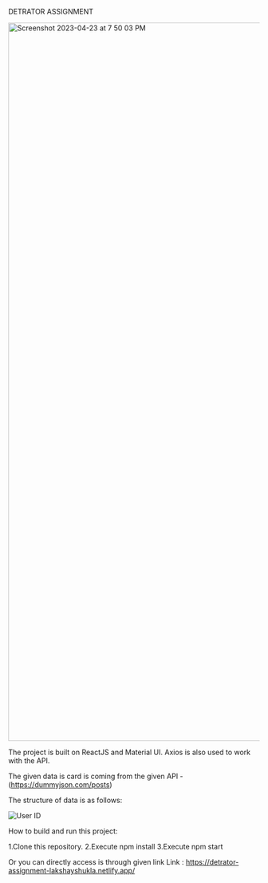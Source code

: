 DETRATOR ASSIGNMENT

<img width="1438" alt="Screenshot 2023-04-23 at 7 50 03 PM" src="https://user-images.githubusercontent.com/52699472/233845218-4e7ed0a7-6086-4070-8344-834f3d7a17b2.png">

The project is built on ReactJS and Material UI.
Axios is also used to work with the API.

The given data is card is coming from the given API - (https://dummyjson.com/posts)

The structure of data is as follows:

![User ID](https://user-images.githubusercontent.com/52699472/233845695-30347a29-3ae7-47a8-9f1a-7afe5e90ed3c.png)


How to build and run this project:

  1.Clone this repository.
  2.Execute npm install
  3.Execute npm start


Or you can directly access is through given link
  Link : https://detrator-assignment-lakshayshukla.netlify.app/
